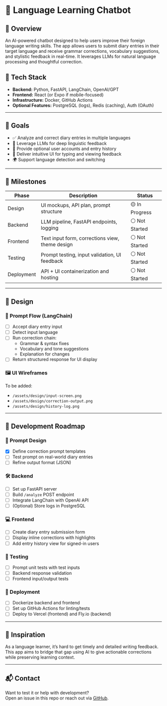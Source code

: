 # 💬 Language Learning Chatbot

## 📌 Overview
An AI-powered chatbot designed to help users improve their foreign language writing skills. The app allows users to submit diary entries in their target language and receive grammar corrections, vocabulary suggestions, and stylistic feedback in real-time. It leverages LLMs for natural language processing and thoughtful correction.

## 🧪 Tech Stack
- **Backend:** Python, FastAPI, LangChain, OpenAI/GPT
- **Frontend:** React (or Expo if mobile-focused)
- **Infrastructure:** Docker, GitHub Actions
- **Optional Features:** PostgreSQL (logs), Redis (caching), Auth (OAuth)

---

## 🎯 Goals
- ✅ Analyze and correct diary entries in multiple languages
- 🤖 Leverage LLMs for deep linguistic feedback
- 🔐 Provide optional user accounts and entry history
- 📱 Deliver intuitive UI for typing and viewing feedback
- 🌍 Support language detection and switching

---

## 🧱 Milestones

| Phase         | Description                                      | Status         |
|---------------|--------------------------------------------------|----------------|
| Design        | UI mockups, API plan, prompt structure           | 🟡 In Progress |
| Backend       | LLM pipeline, FastAPI endpoints, logging         | ⚪ Not Started  |
| Frontend      | Text input form, corrections view, theme design  | ⚪ Not Started  |
| Testing       | Prompt testing, input validation, UI feedback    | ⚪ Not Started  |
| Deployment    | API + UI containerization and hosting            | ⚪ Not Started  |

---

## 🎨 Design

### 📄 Prompt Flow (LangChain)
- [ ] Accept diary entry input
- [ ] Detect input language
- [ ] Run correction chain:
  - Grammar & syntax fixes
  - Vocabulary and tone suggestions
  - Explanation for changes
- [ ] Return structured response for UI display

### 🖼️ UI Wireframes
To be added:

- `/assets/design/input-screen.png`
- `/assets/design/correction-output.png`
- `/assets/design/history-log.png`

---

## 🚧 Development Roadmap

### 🧠 Prompt Design
- [x] Define correction prompt templates
- [ ] Test prompt on real-world diary entries
- [ ] Refine output format (JSON)

### 🛠️ Backend
- [ ] Set up FastAPI server
- [ ] Build `/analyze` POST endpoint
- [ ] Integrate LangChain with OpenAI API
- [ ] (Optional) Store logs in PostgreSQL

### 💻 Frontend
- [ ] Create diary entry submission form
- [ ] Display inline corrections with highlights
- [ ] Add entry history view for signed-in users

### 🧪 Testing
- [ ] Prompt unit tests with test inputs
- [ ] Backend response validation
- [ ] Frontend input/output tests

### 🚀 Deployment
- [ ] Dockerize backend and frontend
- [ ] Set up GitHub Actions for linting/tests
- [ ] Deploy to Vercel (frontend) and Fly.io (backend)

---

## 🧠 Inspiration

As a language learner, it’s hard to get timely and detailed writing feedback. This app aims to bridge that gap using AI to give actionable corrections while preserving learning context.

---

## 📬 Contact

Want to test it or help with development?  
Open an issue in this repo or reach out via [GitHub](https://github.com/tyreesamurai).
